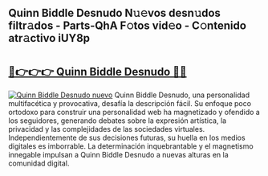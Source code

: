 ## Quinn Biddle Desnudo N𝚞𝚎vos desn𝚞dos filtr𝚊dos - Parts-QhA F𝚘tos vid𝚎o - C𝚘ntenido atr𝚊ctivo iUY8p

# <h2><a href="http://mbc0pf.tromn.icu/?c=Quinn+Biddle+Desnudo">🔗👉👉👉 Quinn Biddle Desnudo 🔗🔗</a></h2>

[![Quinn Biddle Desnudo nuevo](https://i.imgur.com/pEAQMta.gif)](http://mbc0pf.tromn.icu/?c=Quinn+Biddle+Desnudo)
Quinn Biddle Desnudo, una personalidad multifacética y provocativa, desafía la descripción fácil. Su enfoque poco ortodoxo para construir una personalidad web ha magnetizado y ofendido a los seguidores, generando debates sobre la expresión artística, la privacidad y las complejidades de las sociedades virtuales. Independientemente de sus decisiones futuras, su huella en los medios digitales es imborrable. La determinación inquebrantable y el magnetismo innegable impulsan a Quinn Biddle Desnudo a nuevas alturas en la comunidad digital.

